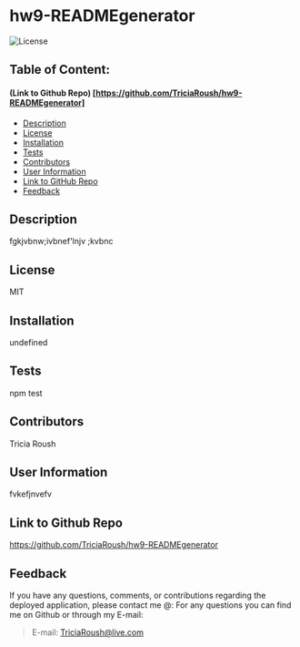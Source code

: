 # hw9-READMEgenerator 

![License](https://img.shields.io/badge/License-MIT-blue.svg "License Badge")

## Table of Content: 
#### (Link to Github Repo) [https://github.com/TriciaRoush/hw9-READMEgenerator]
- [Description](#description)
- [License](#license)
- [Installation](#installation)
- [Tests](#tests)
- [Contributors](#contributors)
- [User Information](#userInfo)
- [Link to GitHub Repo](#link)
- [Feedback](#feedback)

## Description
fgkjvbnw;ivbnef'lnjv ;kvbnc
## License
MIT
## Installation 
undefined
## Tests
npm test
## Contributors
Tricia Roush
## User Information
fvkefjnvefv
## Link to Github Repo
https://github.com/TriciaRoush/hw9-READMEgenerator
## Feedback
If you have any questions, comments, or contributions regarding the deployed application, please contact me @:
For any questions you can find me on Github or through my E-mail:
      
> E-mail: TriciaRoush@live.com     
      